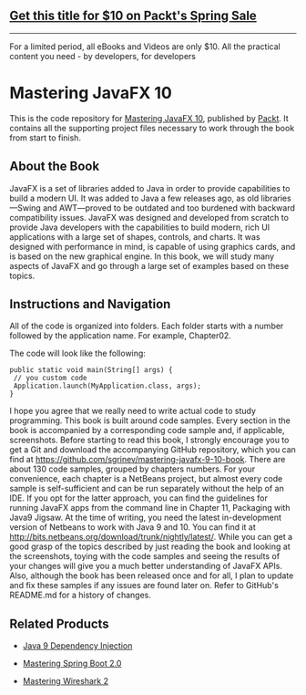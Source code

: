 ## [Get this title for $10 on Packt's Spring Sale](https://www.packt.com/B07752?utm_source=github&utm_medium=packt-github-repo&utm_campaign=spring_10_dollar_2022)
-----
For a limited period, all eBooks and Videos are only $10. All the practical content you need \- by developers, for developers

# Mastering JavaFX 10
This is the code repository for [Mastering JavaFX 10](https://www.packtpub.com/web-development/mastering-javafx-10?utm_source=github&utm_medium=repository&utm_campaign=9781788293822), published by [Packt](https://www.packtpub.com/?utm_source=github). It contains all the supporting project files necessary to work through the book from start to finish.
## About the Book
JavaFX is a set of libraries added to Java in order to provide capabilities to build a modern
UI. It was added to Java a few releases ago, as old libraries—Swing and AWT—proved to
be outdated and too burdened with backward compatibility issues.
JavaFX was designed and developed from scratch to provide Java developers with the
capabilities to build modern, rich UI applications with a large set of shapes, controls, and
charts. It was designed with performance in mind, is capable of using graphics cards, and is
based on the new graphical engine.
In this book, we will study many aspects of JavaFX and go through a large set of examples
based on these topics.
## Instructions and Navigation
All of the code is organized into folders. Each folder starts with a number followed by the application name. For example, Chapter02.



The code will look like the following:
```
public static void main(String[] args) {
 // you custom code
 Application.launch(MyApplication.class, args);
}
```

I hope you agree that we really need to write actual code to study programming. This book
is built around code samples. Every section in the book is accompanied by a corresponding
code sample and, if applicable, screenshots.
Before starting to read this book, I strongly encourage you to get a Git and download the
accompanying GitHub repository, which you can find at https://github.com/sgrinev/mastering-javafx-9-10-book.
There are about 130 code samples, grouped by chapters numbers. For your convenience,
each chapter is a NetBeans project, but almost every code sample is self-sufficient and can
be run separately without the help of an IDE. If you opt for the latter approach, you can
find the guidelines for running JavaFX apps from the command line in Chapter
11, Packaging with Java9 Jigsaw.
At the time of writing, you need the latest in-development version of
Netbeans to work with Java 9 and 10. You can find it at http://bits.netbeans.org/download/trunk/nightly/latest/.
While you can get a good grasp of the topics described by just reading the book and
looking at the screenshots, toying with the code samples and seeing the results of your
changes will give you a much better understanding of JavaFX APIs.
Also, although the book has been released once and for all, I plan to update and fix these
samples if any issues are found later on. Refer to GitHub's README.md for a history of
changes.

## Related Products
* [Java 9 Dependency Injection](https://www.packtpub.com/application-development/java-9-dependency-injection?utm_source=github&utm_medium=repository&utm_campaign=9781788296250)

* [Mastering Spring Boot 2.0](https://www.packtpub.com/application-development/mastering-spring-boot-20?utm_source=github&utm_medium=repository&utm_campaign=9781787127562)

* [Mastering Wireshark 2](https://www.packtpub.com/networking-and-servers/mastering-wireshark-2?utm_source=github&utm_medium=repository&utm_campaign=9781788626521)
